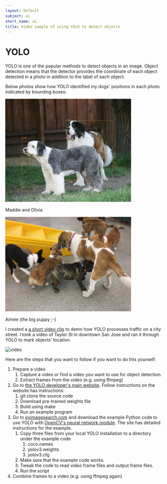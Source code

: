 ```yaml
---
layout: default
subject: ai
short_name: ai
title: Video sample of using YOLO to detect objects
---
```

# YOLO

YOLO is one of the popular methods to detect objects in an image.  Object detection means that the detector provides the coordinate of each object detected in a photo in addition to the label of each object.

Below photos show how YOLO identified my dogs' positions in each photo indicated by bounding boxes:

 <img src="/assets/images/maddie_and_olivia_yolo.jpg" width="400">

Maddie and Olivia

 <img src="/assets/images/aimee_yolo.jpg" width="400">

Aimée (the big puppy ;-)

I created a [a short video clip](https://www.youtube.com/watch?v=GToRQ4Tiqrs) to demo how YOLO processes traffic on a city street.
I took a video of Taylor St in downtown San Jose and ran it through YOLO to mark objects' location.

 ![video](https://img.youtube.com/vi/GToRQ4Tiqrs/0.jpg)

Here are the steps that you want to follow if you want to do this yourself:

1. Prepare a video
    1. Capture a video or find a video you want to use for object detection.
    1. Extract frames from the video (e.g. using ffmpeg)
1. Go to [the YOLO developer's main website](https://pjreddie.com/darknet/yolo/). Follow instructions on the website has instructions:
    1. git clone the source code 
    1. Download pre-trained weights file
    1. Build using make
    1. Run an example program
1. Go to [pyimagesearch.com](https://www.pyimagesearch.com/2018/11/12/yolo-object-detection-with-opencv/) and download the example Python code to use YOLO with [OpenCV's neural network module](https://docs.opencv.org/3.4/d6/d0f/group__dnn.html).  The site has detailed instructions for the example.
    1. Copy three files from your local YOLO installation to a directory under the example code
        1. coco.names
        1. yolov3.weights
        1. yolov3.cfg
    1. Make sure that the example code works.
    1. Tweak the code to read video frame files and output frame files.
    1. Run the script
1. Combine frames to a video (e.g. using ffmpeg again)


